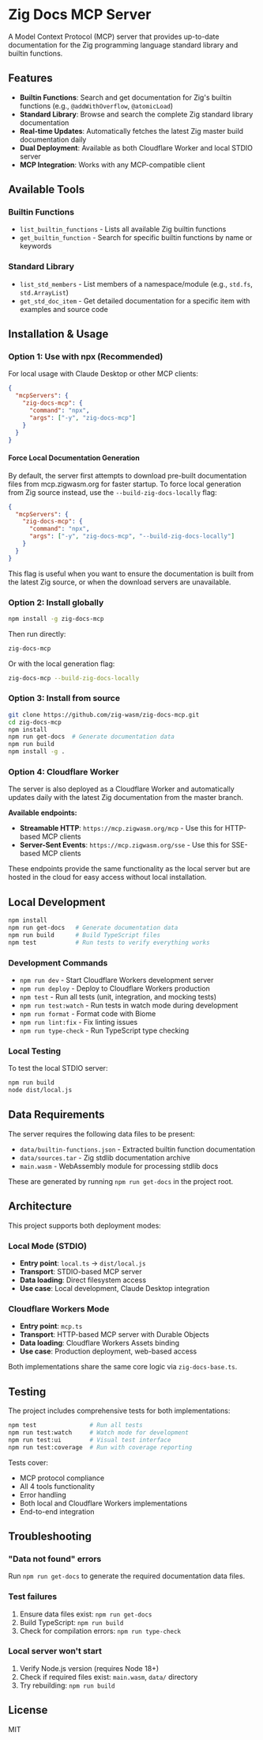 # Zig Docs MCP Server

A Model Context Protocol (MCP) server that provides up-to-date documentation for the Zig programming language standard library and builtin functions.

## Features

- **Builtin Functions**: Search and get documentation for Zig's builtin functions (e.g., `@addWithOverflow`, `@atomicLoad`)
- **Standard Library**: Browse and search the complete Zig standard library documentation
- **Real-time Updates**: Automatically fetches the latest Zig master build documentation daily
- **Dual Deployment**: Available as both Cloudflare Worker and local STDIO server
- **MCP Integration**: Works with any MCP-compatible client

## Available Tools

### Builtin Functions
- `list_builtin_functions` - Lists all available Zig builtin functions
- `get_builtin_function` - Search for specific builtin functions by name or keywords

### Standard Library
- `list_std_members` - List members of a namespace/module (e.g., `std.fs`, `std.ArrayList`)
- `get_std_doc_item` - Get detailed documentation for a specific item with examples and source code

## Installation & Usage

### Option 1: Use with npx (Recommended)

For local usage with Claude Desktop or other MCP clients:

```json
{
  "mcpServers": {
    "zig-docs-mcp": {
      "command": "npx",
      "args": ["-y", "zig-docs-mcp"]
    }
  }
}
```

#### Force Local Documentation Generation

By default, the server first attempts to download pre-built documentation files from mcp.zigwasm.org for faster startup. To force local generation from Zig source instead, use the `--build-zig-docs-locally` flag:

```json
{
  "mcpServers": {
    "zig-docs-mcp": {
      "command": "npx",
      "args": ["-y", "zig-docs-mcp", "--build-zig-docs-locally"]
    }
  }
}
```

This flag is useful when you want to ensure the documentation is built from the latest Zig source, or when the download servers are unavailable.

### Option 2: Install globally

```bash
npm install -g zig-docs-mcp
```

Then run directly:
```bash
zig-docs-mcp
```

Or with the local generation flag:
```bash
zig-docs-mcp --build-zig-docs-locally
```

### Option 3: Install from source

```bash
git clone https://github.com/zig-wasm/zig-docs-mcp.git
cd zig-docs-mcp
npm install
npm run get-docs  # Generate documentation data
npm run build
npm install -g .
```

### Option 4: Cloudflare Worker

The server is also deployed as a Cloudflare Worker and automatically updates daily with the latest Zig documentation from the master branch.

**Available endpoints:**
- **Streamable HTTP**: `https://mcp.zigwasm.org/mcp` - Use this for HTTP-based MCP clients
- **Server-Sent Events**: `https://mcp.zigwasm.org/sse` - Use this for SSE-based MCP clients

These endpoints provide the same functionality as the local server but are hosted in the cloud for easy access without local installation.

## Local Development

```bash
npm install
npm run get-docs   # Generate documentation data
npm run build      # Build TypeScript files
npm test           # Run tests to verify everything works
```

### Development Commands

- `npm run dev` - Start Cloudflare Workers development server
- `npm run deploy` - Deploy to Cloudflare Workers production
- `npm test` - Run all tests (unit, integration, and mocking tests)
- `npm run test:watch` - Run tests in watch mode during development
- `npm run format` - Format code with Biome
- `npm run lint:fix` - Fix linting issues
- `npm run type-check` - Run TypeScript type checking

### Local Testing

To test the local STDIO server:

```bash
npm run build
node dist/local.js
```

## Data Requirements

The server requires the following data files to be present:

- `data/builtin-functions.json` - Extracted builtin function documentation
- `data/sources.tar` - Zig stdlib documentation archive  
- `main.wasm` - WebAssembly module for processing stdlib docs

These are generated by running `npm run get-docs` in the project root.

## Architecture

This project supports both deployment modes:

### Local Mode (STDIO)
- **Entry point**: `local.ts` → `dist/local.js`
- **Transport**: STDIO-based MCP server
- **Data loading**: Direct filesystem access
- **Use case**: Local development, Claude Desktop integration

### Cloudflare Workers Mode  
- **Entry point**: `mcp.ts`
- **Transport**: HTTP-based MCP server with Durable Objects
- **Data loading**: Cloudflare Workers Assets binding
- **Use case**: Production deployment, web-based access

Both implementations share the same core logic via `zig-docs-base.ts`.

## Testing

The project includes comprehensive tests for both implementations:

```bash
npm test               # Run all tests
npm run test:watch     # Watch mode for development
npm run test:ui        # Visual test interface
npm run test:coverage  # Run with coverage reporting
```

Tests cover:
- MCP protocol compliance
- All 4 tools functionality
- Error handling
- Both local and Cloudflare Workers implementations
- End-to-end integration

## Troubleshooting

### "Data not found" errors
Run `npm run get-docs` to generate the required documentation data files.

### Test failures
1. Ensure data files exist: `npm run get-docs`
2. Build TypeScript: `npm run build`
3. Check for compilation errors: `npm run type-check`

### Local server won't start
1. Verify Node.js version (requires Node 18+)
2. Check if required files exist: `main.wasm`, `data/` directory
3. Try rebuilding: `npm run build`

## License

MIT